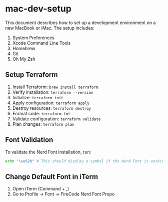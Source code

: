 # mac-dev-setup
This document describes how to set up a development environment on a new MacBook or iMac. The setup includes:

1. System Preferences
2. Xcode Command Line Tools
3. Homebrew
4. Git
5. Oh My Zsh

## Setup Terraform

1. Install Terraform: `brew install terraform`
2. Verify installation: `terraform --version`
3. Initialize: `terraform init`
4. Apply configuration: `terraform apply`
5. Destroy resources: `terraform destroy`
6. Format code: `terraform fmt`
7. Validate configuration: `terraform validate`
8. Plan changes: `terraform plan`

## Font Validation

To validate the Nerd Font installation, run:
```bash
echo "\ue62b" # This should display a symbol if the Nerd Font is working
```

## Change Default Font in iTerm

1. Open iTerm (Command + ,)
2. Go to Profile -> Font -> FireCode Nerd Font Propo
